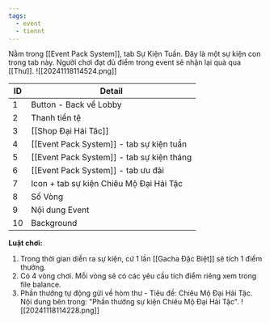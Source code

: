 ```yaml
---
tags:
  - event
  - tiennt
---
```

Nằm trong [[Event Pack System]], tab Sự Kiện Tuần. Đây là một sự kiện con trong tab này.
Người chơi đạt đủ điểm trong event sẽ nhận lại quà qua [[Thư]].
![[20241118114524.png]]

| ID  | Detail                                    |
| --- | ----------------------------------------- |
| 1   | Button - Back về Lobby                    |
| 2   | Thanh tiền tệ                             |
| 3   | [[Shop Đại Hải Tăc]]                      |
| 4   | [[Event Pack System]] - tab sự kiện tuần  |
| 5   | [[Event Pack System]] - tab sự kiện tháng |
| 6   | [[Event Pack System]] - tab ưu đãi        |
| 7   | Icon + tab sự kiện Chiêu Mộ Đại Hải Tặc   |
| 8   | Số Vòng                                   |
| 9   | Nội dung Event                            |
| 10  | Background                                |

**Luật chơi:**
1. Trong thời gian diễn ra sự kiện, cứ 1 lần [[Gacha Đặc Biệt]] sẽ tích 1 điểm thưởng.
2. Có 4 vòng chơi. Mỗi vòng sẽ có các yêu cầu tích điểm riêng xem trong file balance.
3. Phần thưởng tự động gửi về hòm thư - Tiêu đề: Chiêu Mộ Đại Hải Tặc. Nội dung bên trong: "Phần thưởng sự kiện Chiêu Mộ Đại Hải Tặc".
![[20241118114228.png]]